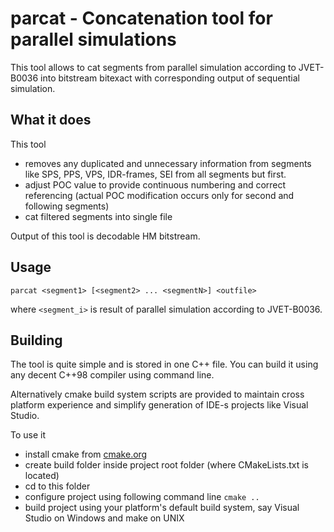 
parcat - Concatenation tool for parallel simulations
====================================================

This tool allows to cat segments from parallel simulation according to JVET-B0036 into bitstream bitexact with corresponding output of sequential simulation.

What it does
------------

This tool

- removes any duplicated and unnecessary information from segments like SPS, PPS, VPS, IDR-frames, SEI from all segments but first.
- adjust POC value to provide continuous numbering and correct referencing (actual POC modification occurs only for second and following segments)
- cat filtered segments into single file

Output of this tool is decodable HM bitstream.

Usage
-----

```
parcat <segment1> [<segment2> ... <segmentN>] <outfile>
```

where `<segment_i>` is result of parallel simulation according to JVET-B0036.

Building
--------

The tool is quite simple and is stored in one C++ file. You can build it using any decent C++98 compiler using command line.

Alternatively cmake build system scripts are provided to maintain cross platform experience and simplify generation of IDE-s projects like Visual Studio.

To use it

- install cmake from [cmake.org](http://cmake.org)
- create build folder inside project root folder (where CMakeLists.txt is located)
- cd to this folder
- configure project using following command line `cmake ..`
- build project using your platform's default build system, say Visual Studio on Windows and make on UNIX

